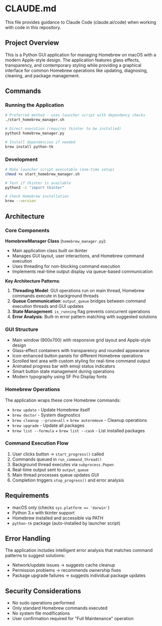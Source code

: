 # CLAUDE.md

This file provides guidance to Claude Code (claude.ai/code) when working with code in this repository.

## Project Overview

This is a Python GUI application for managing Homebrew on macOS with a modern Apple-style design. The application features glass effects, transparency, and contemporary styling while providing a graphical interface for common Homebrew operations like updating, diagnosing, cleaning, and package management.

## Commands

### Running the Application
```bash
# Preferred method - uses launcher script with dependency checks
./start_homebrew_manager.sh

# Direct execution (requires tkinter to be installed)
python3 homebrew_manager.py

# Install dependencies if needed
brew install python-tk
```

### Development
```bash
# Make launcher script executable (one-time setup)
chmod +x start_homebrew_manager.sh

# Test if tkinter is available
python3 -c "import tkinter"

# Check Homebrew installation
brew --version
```

## Architecture

### Core Components

**HomebrewManager Class** (`homebrew_manager.py`):
- Main application class built on tkinter
- Manages GUI layout, user interactions, and Homebrew command execution
- Uses threading for non-blocking command execution
- Implements real-time output display via queue-based communication

**Key Architecture Patterns**:

1. **Threading Model**: GUI operations run on main thread, Homebrew commands execute in background threads
2. **Queue Communication**: `output_queue` bridges between command execution threads and GUI updates
3. **State Management**: `is_running` flag prevents concurrent operations
4. **Error Analysis**: Built-in error pattern matching with suggested solutions

### GUI Structure
- Main window (900x700) with responsive grid layout and Apple-style design
- Glass-effect containers with transparency and rounded appearance
- Icon-enhanced button panels for different Homebrew operations
- Scrolled text area with custom styling for real-time command output
- Animated progress bar with emoji status indicators
- Smart button state management during operations
- Modern typography using SF Pro Display fonts

### Homebrew Operations
The application wraps these core Homebrew commands:
- `brew update` - Update Homebrew itself
- `brew doctor` - System diagnostics
- `brew cleanup --prune=all` + `brew autoremove` - Cleanup operations
- `brew upgrade` - Update all packages
- `brew list --formula` + `brew list --cask` - List installed packages

### Command Execution Flow
1. User clicks button → `start_progress()` called
2. Commands queued in `run_command_thread()`
3. Background thread executes via `subprocess.Popen`
4. Real-time output sent to `output_queue`
5. Main thread processes queue updates GUI
6. Completion triggers `stop_progress()` and error analysis

## Requirements

- macOS only (checks `sys.platform == 'darwin'`)
- Python 3.x with tkinter support
- Homebrew installed and accessible via PATH
- `python-tk` package (auto-installed by launcher script)

## Error Handling

The application includes intelligent error analysis that matches command patterns to suggest solutions:
- Network/update issues → suggests cache cleanup
- Permission problems → recommends ownership fixes
- Package upgrade failures → suggests individual package updates

## Security Considerations

- No sudo operations performed
- Only standard Homebrew commands executed
- No system file modifications
- User confirmation required for "Full Maintenance" operation